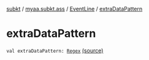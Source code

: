 [subkt](../../index.md) / [myaa.subkt.ass](../index.md) / [EventLine](index.md) / [extraDataPattern](./extra-data-pattern.md)

# extraDataPattern

`val extraDataPattern: `[`Regex`](https://kotlinlang.org/api/latest/jvm/stdlib/kotlin.text/-regex/index.html) [(source)](https://github.com/Myaamori/SubKt/blob/0.1.11/src/main/kotlin/myaa/subkt/ass/parser.kt#L477)